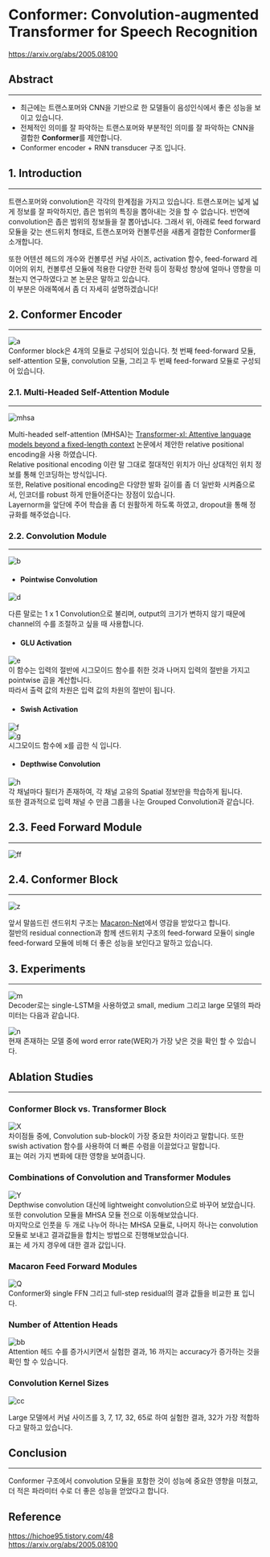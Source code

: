 # Conformer: Convolution-augmented Transformer for Speech Recognition 
https://arxiv.org/abs/2005.08100
 


## Abstract
---
- 최근에는 트랜스포머와 CNN을 기반으로 한 모델들이 음성인식에서 좋은 성능을 보이고 있습니다.
- 전체적인 의미를 잘 파악하는 트랜스포머와 부분적인 의미를 잘 파악하는 CNN을 결합한 **Conformer**를 제안합니다.
- Conformer encoder + RNN transducer 구조 입니다.

## 1. Introduction
---
트랜스포머와 convolution은 각각의 한계점을 가지고 있습니다. 트랜스포머는 넓게 넓게 정보를 잘 파악하지만, 좁은 범위의 특징을 뽑아내는 것을 할 수 없습니다. 반면에 convolution은 좁은 범위의 정보들을 잘 뽑아냅니다.
그래서 위, 아래로 feed forward 모듈을 갖는 샌드위치 형태로, 트랜스포머와 컨볼루션을 새롭게 결합한 Conformer를 소개합니다.  

또한 어텐션 헤드의 개수와 컨볼루션 커널 사이즈, activation 함수, feed-forward 레이어의 위치, 컨볼루션 모듈에 적용한 다양한 전략 등이 정확성 향상에 얼마나 영향을 미쳤는지 연구하였다고 본 논문은 말하고 있습니다.  
이 부분은 아래쪽에서 좀 더 자세히 설명하겠습니다!  


## 2. Conformer Encoder
---
![a](https://user-images.githubusercontent.com/54731898/110105271-865d9a80-7deb-11eb-99cf-4e1eb4f1065f.PNG)  
Conformer block은 4개의 모듈로 구성되어 있습니다. 첫 번째 feed-forward 모듈, self-attention 모듈, convolution 모듈, 그리고 두 번째 feed-forward 모듈로 구성되어 있습니다.  



### 2.1. Multi-Headed Self-Attention Module 
---
![mhsa](https://user-images.githubusercontent.com/54731898/110105279-88bff480-7deb-11eb-837d-2a13700cef00.PNG)  

Multi-headed self-attention (MHSA)는 [Transformer-xl: Attentive language models beyond a fixed-length context](https://arxiv.org/abs/1901.02860) 논문에서 제안한 relative positional encoding을 사용 하였습니다.  
Relative positional encoding 이란 말 그대로 절대적인 위치가 아닌 상대적인 위치 정보를 통해 인코딩하는 방식입니다.  
또한, Relative positional encoding은 다양한 발화 길이를 좀 더 일반화 시켜줌으로서, 인코더를 robust 하게 만들어준다는 장점이 있습니다.  
Layernorm을 앞단에 주어 학습을 좀 더 원활하게 하도록 하였고, dropout을 통해 정규화를 해주었습니다.



### 2.2. Convolution Module
---
![b](https://user-images.githubusercontent.com/54731898/110105275-878ec780-7deb-11eb-8145-742562fd34d5.PNG)  

- #### Pointwise Convolution
![d](https://user-images.githubusercontent.com/54731898/110117323-0986ec80-7dfc-11eb-840b-8dbf9dd53fcd.PNG)  

다른 말로는 1 x 1 Convolution으로 불리며, output의 크기가 변하지 않기 때문에 channel의 수를 조절하고 싶을 때 사용합니다.  


- #### GLU Activation
![e](https://user-images.githubusercontent.com/54731898/110118051-1d7f1e00-7dfd-11eb-9856-c429d547d54d.PNG)  
이 함수는 입력의 절반에 시그모이드 함수를 취한 것과 나머지 입력의 절반을 가지고 pointwise 곱을 계산합니다.  
따라서 출력 값의 차원은 입력 값의 차원의 절반이 됩니다.  


- #### Swish Activation
![f](https://user-images.githubusercontent.com/54731898/110118516-d5acc680-7dfd-11eb-9bb7-be6a204181ce.PNG)  
![g](https://user-images.githubusercontent.com/54731898/110118690-14db1780-7dfe-11eb-932c-152440aaad24.PNG)  
시그모이드 함수에 x를 곱한 식 입니다.  


- #### Depthwise Convolution
![h](https://user-images.githubusercontent.com/54731898/110119173-c2e6c180-7dfe-11eb-8136-161f39feea7c.PNG)  
각 채널마다 필터가 존재하여, 각 채널 고유의 Spatial 정보만을 학습하게 됩니다.  
또한 결과적으로 입력 채널 수 만큼 그룹을 나눈 Grouped Convolution과 같습니다.  


## 2.3. Feed Forward Module
---
![ff](https://user-images.githubusercontent.com/54731898/110105282-89588b00-7deb-11eb-84d1-3670f99a55b1.PNG)  



## 2.4. Conformer Block
---
![z](https://user-images.githubusercontent.com/54731898/110121200-72249800-7e01-11eb-9e9d-6a4f112b9014.PNG)  

앞서 말씀드린 샌드위치 구조는 [Macaron-Net](https://arxiv.org/abs/1906.02762)에서 영감을 받았다고 합니다.  
절반의 residual connection과 함께 샌드위치 구조의 feed-forward 모듈이 single feed-forward 모듈에 비해 더 좋은 성능을 보인다고 말하고 있습니다.  


## 3. Experiments
---
![m](https://user-images.githubusercontent.com/54731898/110122656-3985be00-7e03-11eb-8eef-870a2d35843b.PNG)  
Decoder로는 single-LSTM을 사용하였고 small, medium 그리고 large 모델의 파라미터는 다음과 같습니다.  

![n](https://user-images.githubusercontent.com/54731898/110122647-37bbfa80-7e03-11eb-84b6-47d1b281cdce.PNG)  
현재 존재하는 모델 중에 word error rate(WER)가 가장 낮은 것을 확인 할 수 있습니다.  


## Ablation Studies
---
### Conformer Block vs. Transformer Block  

 ![X](https://user-images.githubusercontent.com/54731898/110124130-15c37780-7e05-11eb-9a70-3f4a98677cbd.PNG)  
 차이점들 중에, Convolution sub-block이 가장 중요한 차이라고 말합니다. 
또한 swish activation 함수를 사용하여 더 빠른 수렴을 이끌었다고 말합니다.  
표는 여러 가지 변화에 대한 영향을 보여줍니다.  


### Combinations of Convolution and Transformer Modules  
![Y](https://user-images.githubusercontent.com/54731898/110124133-16f4a480-7e05-11eb-83fd-8e877591023b.PNG)  
Depthwise convolution 대신에 lightweight convolution으로 바꾸어 보았습니다.  
또한 convolution 모듈을 MHSA 모듈 전으로 이동해보았습니다.  
마지막으로 인풋을 두 개로 나누어 하나는 MHSA 모듈로, 나머지 하나는 convolution 모듈로 보내고 결과값들을 합치는 방법으로 진행해보았습니다.  
표는 세 가지 경우에 대한 결과 값입니다.


### Macaron Feed Forward Modules  
![Q](https://user-images.githubusercontent.com/54731898/110124140-178d3b00-7e05-11eb-8ad1-b138d1fbf55a.PNG)  
Conformer와 single FFN 그리고 full-step residual의 결과 값들을 비교한 표 입니다.


### Number of Attention Heads  
![bb](https://user-images.githubusercontent.com/54731898/110126079-65a33e00-7e07-11eb-9f1d-1e89e068acbe.PNG)  
Attention 헤드 수를 증가시키면서 실험한 결과, 16 까지는 accuracy가 증가하는 것을 확인 할 수 있습니다.  


### Convolution Kernel Sizes  
![cc](https://user-images.githubusercontent.com/54731898/110126085-663bd480-7e07-11eb-82a7-560b9adab040.PNG)  

Large 모델에서 커널 사이즈를 3, 7, 17, 32, 65로 하여 실험한 결과, 32가 가장 적합하다고 말하고 있습니다.  


## Conclusion
---
Conformer 구조에서 convolution 모듈을 포함한 것이 성능에 중요한 영향을 미쳤고, 더 적은 파라미터 수로 더 좋은 성능을 얻었다고 합니다. 

## Reference
https://hichoe95.tistory.com/48  
https://arxiv.org/abs/2005.08100
